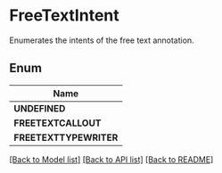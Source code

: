 
# FreeTextIntent
Enumerates the intents of the free text annotation.

## Enum
| Name |
| ----------- |
| **UNDEFINED** |
| **FREETEXTCALLOUT** |
| **FREETEXTTYPEWRITER** |

[[Back to Model list]](../README.md#documentation-for-models) [[Back to API list]](../README.md#documentation-for-api-endpoints) [[Back to README]](../README.md)


